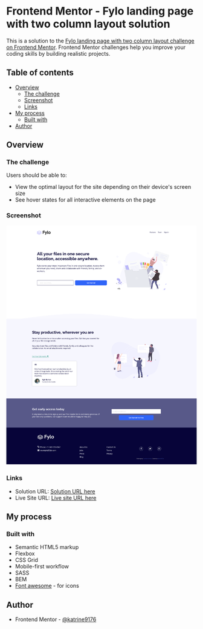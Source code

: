 # Frontend Mentor - Fylo landing page with two column layout solution

This is a solution to the [Fylo landing page with two column layout challenge on Frontend Mentor](https://www.frontendmentor.io/challenges/fylo-landing-page-with-two-column-layout-5ca5ef041e82137ec91a50f5). Frontend Mentor challenges help you improve your coding skills by building realistic projects. 

## Table of contents

- [Overview](#overview)
  - [The challenge](#the-challenge)
  - [Screenshot](#screenshot)
  - [Links](#links)
- [My process](#my-process)
  - [Built with](#built-with)
- [Author](#author)


## Overview

### The challenge

Users should be able to:

- View the optimal layout for the site depending on their device's screen size
- See hover states for all interactive elements on the page

### Screenshot

![Desktop view of solution](./screenshots/Screenshot%202022-11-07%20at%2007-27-12%20Frontend%20Mentor%20Fylo%20landing%20page%20with%20two%20column%20layout.png)


### Links

- Solution URL: [Solution URL here](https://github.com/katrine9176/fylo-landing-page-Frontendmentor)
- Live Site URL: [Live site URL here](https://katrine9176.github.io/fylo-landing-page-Frontendmentor/)

## My process

### Built with

- Semantic HTML5 markup
- Flexbox
- CSS Grid
- Mobile-first workflow
- SASS
- BEM
- [Font awesome](https://fontawesome.com/) - for icons

## Author

- Frontend Mentor - [@katrine9176](https://www.frontendmentor.io/profile/katrine9176)
